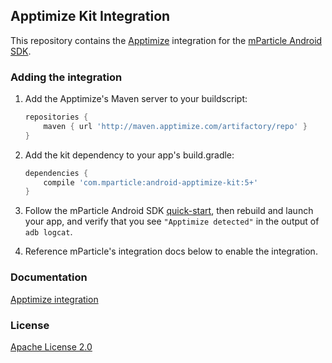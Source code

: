 ## Apptimize Kit Integration

This repository contains the [Apptimize](https://www.apptimize.com/) integration for the [mParticle Android SDK](https://github.com/mParticle/mparticle-angroovdroid-sdk).

### Adding the integration

1. Add the Apptimize's Maven server to your buildscript:
    
    ```groovy
    repositories {
        maven { url 'http://maven.apptimize.com/artifactory/repo' }
    }
    ```

2. Add the kit dependency to your app's build.gradle:

    ```groovy
    dependencies {
        compile 'com.mparticle:android-apptimize-kit:5+'
    }
    ```
3. Follow the mParticle Android SDK [quick-start](https://github.com/mParticle/mparticle-android-sdk), then rebuild and launch your app, and verify that you see `"Apptimize detected"` in the output of `adb logcat`.
4. Reference mParticle's integration docs below to enable the integration.

### Documentation

[Apptimize integration](http://docs.mparticle.com/?java#apptimize)

### License

[Apache License 2.0](http://www.apache.org/licenses/LICENSE-2.0)
